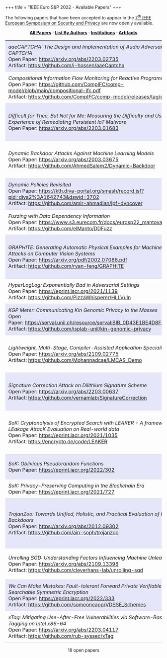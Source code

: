 
+++
title = "IEEE Euro S&P 2022 - Available Papers"
+++
<p>
The following papers that have been accepted to appear in the <a href="https://www.ieee-security.org/TC/EuroSP2022/">7<sup>th</sup> IEEE European Symposium on Security and Privacy</a> are now openly available.
</p>
<p align=center>
<a href="https://ieeeeurosp.github.io/2022/papers"><b>All Papers</b></a> &middot; <a href="https://ieeeeurosp.github.io/2022/authors"><b>List By Authors</b></a> &middot; <a href="https://ieeeeurosp.github.io/2022/institutions"><b>Institutions</b></a>  &middot; <a href="https://ieeeeurosp.github.io/2022/artifacts"><b>Artifacts</b></a></p>
   <table class="papers"> <tr bgcolor="E6E6FA"><td width="55%" style="padding: 10px; border-bottom: 1px solid #ddd;"><em>aaeCAPTCHA: The Design and Implementation of Audio Adversarial CAPTCHA</em> </br>Open Paper:&nbsp;<a href="https://arxiv.org/abs/2203.02735">https://arxiv.org/abs/2203.02735</a> </br>Artifact:&nbsp;<a href="https://github.com/i-hossen/aaeCaptcha">https://github.com/i-hossen/aaeCaptcha</a></td><td width="45%" style="padding: 10px; border-bottom: 1px solid #ddd;">Md&nbsp;Imran&nbsp;Hossen, Xiali&nbsp;Hei</td></tr><tr><td width="55%" style="padding: 10px; border-bottom: 1px solid #ddd;"><em>Compositional Information Flow Monitoring for Reactive Programs</em> </br>Open Paper:&nbsp;<a href="https://github.com/CompIFC/comp-model/blob/main/compositional-ifc.pdf">https://github.com/CompIFC/comp-model/blob/main/compositional-ifc.pdf</a> </br>Artifact:&nbsp;<a href="https://github.com/CompIFC/comp-model/releases/tag/eurosp22">https://github.com/CompIFC/comp-model/releases/tag/eurosp22</a></td><td width="45%" style="padding: 10px; border-bottom: 1px solid #ddd;">McKenna&nbsp;McCall, Abhishek&nbsp;Bichhawat, Limin&nbsp;Jia</td></tr><tr bgcolor="E6E6FA"><td width="55%" style="padding: 10px; border-bottom: 1px solid #ddd;"><em>Difficult for Thee, But Not for Me: Measuring the Difficulty and User Experience of Remediating Persistent IoT Malware</em> </br>Open Paper:&nbsp;<a href="https://arxiv.org/abs/2203.01683">https://arxiv.org/abs/2203.01683</a></td><td width="45%" style="padding: 10px; border-bottom: 1px solid #ddd;">Elsa&nbsp;Rodríguez, Max&nbsp;Fukkink, Simon&nbsp;Parkin, Michel&nbsp;van&nbsp;Eeten, Carlos&nbsp;Gañán</td></tr><tr><td width="55%" style="padding: 10px; border-bottom: 1px solid #ddd;"><em>Dynamic Backdoor Attacks Against Machine Learning Models</em> </br>Open Paper:&nbsp;<a href="https://arxiv.org/abs/2003.03675">https://arxiv.org/abs/2003.03675</a> </br>Artifact:&nbsp;<a href="https://github.com/AhmedSalem2/Dynamic-Backdoor">https://github.com/AhmedSalem2/Dynamic-Backdoor</a></td><td width="45%" style="padding: 10px; border-bottom: 1px solid #ddd;">Ahmed&nbsp;Salem, Rui&nbsp;Wen, Michael&nbsp;Backes, Shiqing&nbsp;Ma, Yang&nbsp;Zhang</td></tr><tr bgcolor="E6E6FA"><td width="55%" style="padding: 10px; border-bottom: 1px solid #ddd;"><em>Dynamic Policies Revisited</em> </br>Open Paper:&nbsp;<a href="https://kth.diva-portal.org/smash/record.jsf?pid=diva2%3A1642743&dswid=3702">https://kth.diva-portal.org/smash/record.jsf?pid=diva2%3A1642743&dswid=3702</a> </br>Artifact:&nbsp;<a href="https://github.com/amir-ahmadian/jpf-dyncover">https://github.com/amir-ahmadian/jpf-dyncover</a></td><td width="45%" style="padding: 10px; border-bottom: 1px solid #ddd;">Amir&nbsp;M.&nbsp;Ahmadian, Musard&nbsp;Balliu</td></tr><tr><td width="55%" style="padding: 10px; border-bottom: 1px solid #ddd;"><em>Fuzzing with Data Dependency Information</em> </br>Open Paper:&nbsp;<a href="https://www.s3.eurecom.fr/docs/eurosp22_mantovani.pdf">https://www.s3.eurecom.fr/docs/eurosp22_mantovani.pdf</a> </br>Artifact:&nbsp;<a href="https://github.com/elManto/DDFuzz">https://github.com/elManto/DDFuzz</a></td><td width="45%" style="padding: 10px; border-bottom: 1px solid #ddd;">Alessandro&nbsp;Mantovani, Andrea&nbsp;Fioraldi, Davide&nbsp;Balzarotti</td></tr><tr bgcolor="E6E6FA"><td width="55%" style="padding: 10px; border-bottom: 1px solid #ddd;"><em>GRAPHITE: Generating Automatic Physical Examples for Machine-Learning Attacks on Computer Vision Systems</em> </br>Open Paper:&nbsp;<a href="https://arxiv.org/pdf/2002.07088.pdf">https://arxiv.org/pdf/2002.07088.pdf</a> </br>Artifact:&nbsp;<a href="https://github.com/ryan-feng/GRAPHITE">https://github.com/ryan-feng/GRAPHITE</a></td><td width="45%" style="padding: 10px; border-bottom: 1px solid #ddd;">Ryan&nbsp;Feng, Neal&nbsp;Mangaokar, Jiefeng&nbsp;Chen, Earlence&nbsp;Fernandes, Somesh&nbsp;Jha, Atul&nbsp;Prakash</td></tr><tr><td width="55%" style="padding: 10px; border-bottom: 1px solid #ddd;"><em>HyperLogLog: Exponentially Bad in Adversarial Settings</em> </br>Open Paper:&nbsp;<a href="https://eprint.iacr.org/2021/1139">https://eprint.iacr.org/2021/1139</a> </br>Artifact:&nbsp;<a href="https://github.com/PizzaWhisperer/HLLVuln">https://github.com/PizzaWhisperer/HLLVuln</a></td><td width="45%" style="padding: 10px; border-bottom: 1px solid #ddd;">Kenneth&nbsp;G.&nbsp;Paterson, Mathilde&nbsp;Raynal</td></tr><tr bgcolor="E6E6FA"><td width="55%" style="padding: 10px; border-bottom: 1px solid #ddd;"><em>KGP Meter: Communicating Kin Genomic Privacy to the Masses</em> </br>Open Paper:&nbsp;<a href="https://serval.unil.ch/resource/serval:BIB_0D43E1BE4D8F.P001/REF">https://serval.unil.ch/resource/serval:BIB_0D43E1BE4D8F.P001/REF</a> </br>Artifact:&nbsp;<a href="https://github.com/isplab-unil/kin-genomic-privacy">https://github.com/isplab-unil/kin-genomic-privacy</a></td><td width="45%" style="padding: 10px; border-bottom: 1px solid #ddd;">Mathias&nbsp;Humbert, Didier&nbsp;Dupertuis, Mauro&nbsp;Cherubini, Kévin&nbsp;Huguenin</td></tr><tr><td width="55%" style="padding: 10px; border-bottom: 1px solid #ddd;"><em>Lightweight, Multi-Stage, Compiler-Assisted Application Specialization</em> </br>Open Paper:&nbsp;<a href="https://arxiv.org/abs/2109.02775">https://arxiv.org/abs/2109.02775</a> </br>Artifact:&nbsp;<a href="https://github.com/Mohannadcse/LMCAS_Demo">https://github.com/Mohannadcse/LMCAS_Demo</a></td><td width="45%" style="padding: 10px; border-bottom: 1px solid #ddd;">Mohannad&nbsp;Alhanahnah, Rithik&nbsp;Jain, Vaibhav&nbsp;Rastogi, Somesh&nbsp;Jha, Thomas&nbsp;Reps</td></tr><tr bgcolor="E6E6FA"><td width="55%" style="padding: 10px; border-bottom: 1px solid #ddd;"><em>Signature Correction Attack on Dilithium Signature Scheme</em> </br>Open Paper:&nbsp;<a href="https://arxiv.org/abs/2203.00637">https://arxiv.org/abs/2203.00637</a> </br>Artifact:&nbsp;<a href="https://github.com/vernamlab/SignatureCorrection">https://github.com/vernamlab/SignatureCorrection</a></td><td width="45%" style="padding: 10px; border-bottom: 1px solid #ddd;">Saad&nbsp;Islam, Koksal&nbsp;Mus, Richa&nbsp;Singh, Patrick&nbsp;Schaumont, Berk&nbsp;Sunar</td></tr><tr><td width="55%" style="padding: 10px; border-bottom: 1px solid #ddd;"><em>SoK: Cryptanalysis of Encrypted Search with LEAKER - A framework for LEakage AttacK Evaluation on Real-world data</em> </br>Open Paper:&nbsp;<a href="https://eprint.iacr.org/2021/1035">https://eprint.iacr.org/2021/1035</a> </br>Artifact:&nbsp;<a href="https://encrypto.de/code/LEAKER">https://encrypto.de/code/LEAKER</a></td><td width="45%" style="padding: 10px; border-bottom: 1px solid #ddd;">Seny&nbsp;Kamara, Abdelkarim&nbsp;Kati, Tarik&nbsp;Moataz, Thomas&nbsp;Schneider, Amos&nbsp;Treiber, Michael&nbsp;Yonli</td></tr><tr bgcolor="E6E6FA"><td width="55%" style="padding: 10px; border-bottom: 1px solid #ddd;"><em>SoK: Oblivious Pseudorandom Functions</em> </br>Open Paper:&nbsp;<a href="https://eprint.iacr.org/2022/302">https://eprint.iacr.org/2022/302</a></td><td width="45%" style="padding: 10px; border-bottom: 1px solid #ddd;">Sílvia&nbsp;Casacuberta, Julia&nbsp;Hesse, Anja&nbsp;Lehmann</td></tr><tr><td width="55%" style="padding: 10px; border-bottom: 1px solid #ddd;"><em>SoK: Privacy-Preserving Computing in the Blockchain Era</em> </br>Open Paper:&nbsp;<a href="https://eprint.iacr.org/2021/727">https://eprint.iacr.org/2021/727</a></td><td width="45%" style="padding: 10px; border-bottom: 1px solid #ddd;">Ghada&nbsp;Almashaqbeh, Ravital&nbsp;Solomon</td></tr><tr bgcolor="E6E6FA"><td width="55%" style="padding: 10px; border-bottom: 1px solid #ddd;"><em>TrojanZoo: Towards Unified, Holistic, and Practical Evaluation of Neural Backdoors</em> </br>Open Paper:&nbsp;<a href="https://arxiv.org/abs/2012.09302">https://arxiv.org/abs/2012.09302</a> </br>Artifact:&nbsp;<a href="https://github.com/ain-soph/trojanzoo">https://github.com/ain-soph/trojanzoo</a></td><td width="45%" style="padding: 10px; border-bottom: 1px solid #ddd;">Ren&nbsp;Pang, Zheng&nbsp;Zhang, Xiangshan&nbsp;Gao, Zhaohan&nbsp;Xi, Shouling&nbsp;Ji, Peng&nbsp;Cheng, Xiapu&nbsp;Luo, Ting&nbsp;Wang</td></tr><tr><td width="55%" style="padding: 10px; border-bottom: 1px solid #ddd;"><em>Unrolling SGD: Understanding Factors Influencing Machine Unlearning</em> </br>Open Paper:&nbsp;<a href="https://arxiv.org/abs/2109.13398">https://arxiv.org/abs/2109.13398</a> </br>Artifact:&nbsp;<a href="https://github.com/cleverhans-lab/unrolling-sgd">https://github.com/cleverhans-lab/unrolling-sgd</a></td><td width="45%" style="padding: 10px; border-bottom: 1px solid #ddd;">Anvith&nbsp;Thudi, Gabriel&nbsp;Deza, Varun&nbsp;Chandrasekaran, Nicolas&nbsp;Papernot</td></tr><tr bgcolor="E6E6FA"><td width="55%" style="padding: 10px; border-bottom: 1px solid #ddd;"><em>We Can Make Mistakes: Fault-tolerant Forward Private Verifiable Dynamic Searchable Symmetric Encryption</em> </br>Open Paper:&nbsp;<a href="https://eprint.iacr.org/2022/333">https://eprint.iacr.org/2022/333</a> </br>Artifact:&nbsp;<a href="https://github.com/someoneapp/VDSSE_Schemes">https://github.com/someoneapp/VDSSE_Schemes</a></td><td width="45%" style="padding: 10px; border-bottom: 1px solid #ddd;">Dandan&nbsp;Yuan, Shujie&nbsp;Cui, Giovanni&nbsp;Russello</td></tr><tr><td width="55%" style="padding: 10px; border-bottom: 1px solid #ddd;"><em>xTag: Mitigating Use-After-Free Vulnerabilities via Software-Based Pointer Tagging on Intel x86-64</em> </br>Open Paper:&nbsp;<a href="https://arxiv.org/abs/2203.04117">https://arxiv.org/abs/2203.04117</a> </br>Artifact:&nbsp;<a href="https://github.com/rub-syssec/xTag">https://github.com/rub-syssec/xTag</a></td><td width="45%" style="padding: 10px; border-bottom: 1px solid #ddd;">Lukas&nbsp;Bernhard, Michael&nbsp;Rodler, Thorsten&nbsp;Holz, Lucas&nbsp;Davi</td></tr>   </table><p><center>18 open papers</center></p>